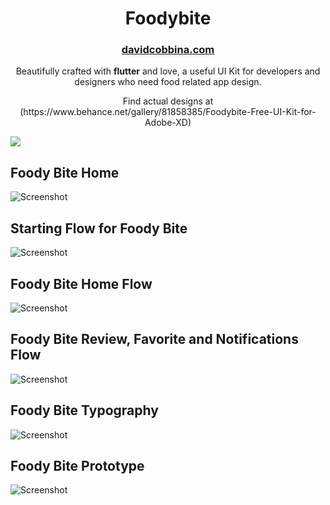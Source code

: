 <h1 align="center">
  Foodybite
</h1>
<h3 align="center">
  <a href="http://davidcobbina.com" target="_blank">davidcobbina.com</a>
</h3>
<p align="center">
   Beautifully crafted with <strong>flutter</strong> and love, a useful UI Kit for developers and designers 
who need food related app design.
</p>
<p align="center">
  Find actual designs at (https://www.behance.net/gallery/81858385/Foodybite-Free-UI-Kit-for-Adobe-XD)
</p>


<a href="https://play.google.com/store/apps/details?id=com.davidcobbina.drop" target="_blank"><img src="assets/screenshots/playstore.png"/></a>

## Foody Bite Home
![Screenshot](assets/screenshots/foody_bite_home.png "Foody Bite Home")

## Starting Flow for Foody Bite
![Screenshot](assets/screenshots/foody_bite_starting_flow.png "Starting Flow for Foody Bite")

## Foody Bite Home Flow
![Screenshot](assets/screenshots/foody_bite_home_flow.png "Foody Bite Home Flow")

## Foody Bite Review, Favorite and Notifications Flow
![Screenshot](assets/screenshots/foody_bite_review_favorite_notifications_flow.png "Foody Bite Review, Favorite and Notifications Flow")

## Foody Bite Typography
![Screenshot](assets/screenshots/foodybite_typography.png "Foody Bite Typography")

## Foody Bite Prototype
![Screenshot](assets/screenshots/foodybite_prototyping.png "Foody Bite Prototype")
